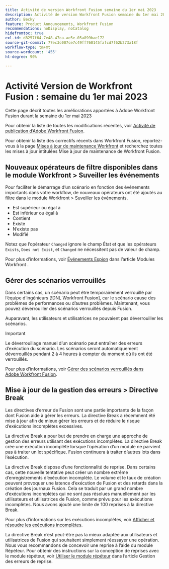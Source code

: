 ```yaml
---
title: Activité de version Workfront Fusion semaine du 1er mai 2023
description: Activité de version Workfront Fusion semaine du 1er mai 2023
author: Becky
feature: Product Announcements, Workfront Fusion
recommendations: noDisplay, noCatalog
hidefromtoc: true
exl-id: d8257f64-7e48-47ca-ae5e-05a899bae172
source-git-commit: 77ec3c007ce7c49ff760145fafcd7f62b273a18f
workflow-type: tm+mt
source-wordcount: '455'
ht-degree: 90%

---
```


# Activité Version de Workfront Fusion : semaine du 1er mai 2023

Cette page décrit toutes les améliorations apportées à Adobe Workfront Fusion durant la semaine du 1er mai 2023

Pour obtenir la liste de toutes les modifications récentes, voir [Activité de publication d’Adobe Workfront Fusion](/help/workfront-fusion/fusion-product-releases/fusion-release-activity.md).

Pour obtenir la liste des correctifs récents dans Workfront Fusion, reportez-vous à la page [Mises à jour de maintenance Workfront](https://experienceleague.adobe.com/docs/workfront-known-issues/releases/current-updates.html?lang=fr) et recherchez toutes les mises à jour intitulées Mise à jour de maintenance de Workfront Fusion.

## Nouveaux opérateurs de filtre disponibles dans le module Workfront > Suveiller les événements

Pour faciliter le démarrage d’un scénario en fonction des événements importants dans votre workflow, de nouveaux opérateurs ont été ajoutés au filtre dans le module Workfront > Suveiller les événements.

* Est supérieur ou égal à
* Est inférieur ou égal à
* Contient
* Existe
* N’existe pas
* Modifié

Notez que l’opérateur `Changed` ignore le champ État et que les opérateurs `Exists`, `Does not Exist`, et `Changed` ne nécessitent pas de valeur de champ.

Pour plus d’informations, voir [Événements Espion](/help/workfront-fusion/references/apps-and-modules/adobe-connectors/workfront-modules.md#triggers) dans l’article Modules Workfront .

## Gérer des scénarios verrouillés

Dans certains cas, un scénario peut être temporairement verrouillé par l’équipe d’ingénieurs [!DNL Workfront Fusion], car le scénario cause des problèmes de performances ou d’autres problèmes. Maintenant, vous pouvez déverrouiller des scénarios verrouillés depuis Fusion.

Auparavant, les utilisateurs et utilisatrices ne pouvaient pas déverrouiller les scénarios.

>[!IMPORTANT]
>
>Le déverrouillage manuel d’un scénario peut entraîner des erreurs d’exécution du scénario. Les scénarios seront automatiquement déverrouillés pendant 2 à 4 heures à compter du moment où ils ont été verrouillés.

Pour plus d’informations, voir [Gérer des scénarios verrouillés dans Adobe Workfront Fusion](/help/workfront-fusion/manage-scenarios/view-manage-locked-scenario.md).

## Mise à jour de la gestion des erreurs > Directive Break

Les directives d’erreur de Fusion sont une partie importante de la façon dont Fusion aide à gérer les erreurs. La directive Break a récemment été mise à jour afin de mieux gérer les erreurs et de réduire le risque d’exécutions incomplètes excessives.

La directive Break a pour but de prendre en charge une approche de gestion des erreurs utilisant des exécutions incomplètes. La directive Break crée une exécution incomplète lorsque l’opération d’un module ne parvient pas à traiter un lot spécifique. Fusion continuera à traiter d’autres lots dans l’exécution.

La directive Break dispose d’une fonctionnalité de reprise. Dans certains cas, cette nouvelle tentative peut créer un nombre extrême d’enregistrements d’exécution incomplète. Le volume et le taux de création peuvent provoquer une latence d’exécution de Fusion et des retards dans la création des journaux Fusion. Cela se traduit par un grand nombre d’exécutions incomplètes qui ne sont pas résolues manuellement par les utilisateurs et utilisatrices de Fusion, comme prévu pour les exécutions incomplètes. Nous avons ajouté une limite de 100 reprises à la directive Break.

Pour plus d’informations sur les exécutions incomplètes, voir [Afficher et résoudre les exécutions incomplètes](/help/workfront-fusion/manage-scenarios/view-and-resolve-incomplete-executions.md).

La directive Break n’est peut-être pas la mieux adaptée aux utilisateurs et utilisatrices de Fusion qui souhaitent simplement réessayer une opération. Nous vous recommandons de concevoir une reprise à l’aide du module Répéteur. Pour obtenir des instructions sur la conception de reprises avec le module répéteur, voir [Utiliser le module répéteur](/help/workfront-fusion/create-scenarios/config-error-handling/retry.md#use-the-repeater-module) dans l’article Gestion des erreurs de reprise.
